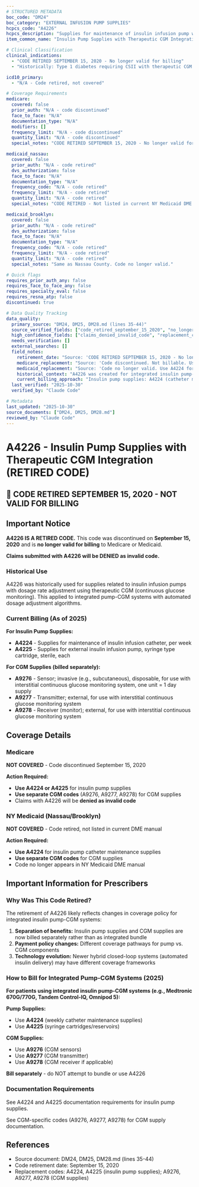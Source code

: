 ```yaml
---
# STRUCTURED METADATA
boc_code: "DM24"
boc_category: "EXTERNAL INFUSION PUMP SUPPLIES"
hcpcs_code: "A4226"
hcpcs_description: "Supplies for maintenance of insulin infusion pump with dosage rate adjustment using therapeutic CGM, per week"
item_common_name: "Insulin Pump Supplies with Therapeutic CGM Integration (RETIRED CODE)"

# Clinical Classification
clinical_indications:
  - "CODE RETIRED SEPTEMBER 15, 2020 - No longer valid for billing"
  - "Historically: Type 1 diabetes requiring CSII with therapeutic CGM dosage adjustment"

icd10_primary:
  - "N/A - Code retired, not covered"

# Coverage Requirements
medicare:
  covered: false
  prior_auth: "N/A - code discontinued"
  face_to_face: "N/A"
  documentation_type: "N/A"
  modifiers: []
  frequency_limit: "N/A - code discontinued"
  quantity_limit: "N/A - code discontinued"
  special_notes: "CODE RETIRED SEPTEMBER 15, 2020 - No longer valid for billing. Not covered. Claims submitted with A4226 will be DENIED as invalid code. Use A4224 (insulin infusion catheter maintenance, per week) or A4225 (insulin pump syringe cartridge) for insulin pump supplies instead."

medicaid_nassau:
  covered: false
  prior_auth: "N/A - code retired"
  dvs_authorization: false
  face_to_face: "N/A"
  documentation_type: "N/A"
  frequency_code: "N/A - code retired"
  frequency_limit: "N/A - code retired"
  quantity_limit: "N/A - code retired"
  special_notes: "CODE RETIRED - Not listed in current NY Medicaid DME manual. Not covered. Use A4224 for insulin pump catheter maintenance supplies and separate CGM codes (A9276, A9277, A9278) instead."

medicaid_brooklyn:
  covered: false
  prior_auth: "N/A - code retired"
  dvs_authorization: false
  face_to_face: "N/A"
  documentation_type: "N/A"
  frequency_code: "N/A - code retired"
  frequency_limit: "N/A - code retired"
  quantity_limit: "N/A - code retired"
  special_notes: "Same as Nassau County. Code no longer valid."

# Quick flags
requires_prior_auth_any: false
requires_face_to_face_any: false
requires_specialty_eval: false
requires_resna_atp: false
discontinued: true

# Data Quality Tracking
data_quality:
  primary_source: "DM24, DM25, DM28.md (lines 35-44)"
  source_verified_fields: ["code_retired_september_15_2020", "no_longer_valid_billing", "not_covered", "use_a4224_a4225_instead", "not_in_ny_medicaid_manual", "separate_cgm_codes"]
  high_confidence_fields: ["claims_denied_invalid_code", "replacement_codes_a4224_a4225_cgm"]
  needs_verification: []
  external_searches: []
  field_notes:
    retirement_date: "Source: 'CODE RETIRED SEPTEMBER 15, 2020 - No longer valid for billing. Not covered.' Clear retirement date - code discontinued over 5 years ago (as of 2025)."
    medicare_replacement: "Source: 'Code discontinued. Not billable. Use A4224/A4225 for insulin pump supplies instead.' Medicare directs to standard insulin pump supply codes without CGM integration."
    medicaid_replacement: "Source: 'Code no longer valid. Use A4224 for insulin pump supplies and separate CGM codes.' NY Medicaid separates insulin pump supplies (A4224) from CGM supplies (billed separately)."
    historical_context: "A4226 was created for integrated insulin pump-CGM systems with therapeutic dosage adjustment algorithms (e.g., hybrid closed-loop systems). Code retired likely due to payment policy changes separating pump supplies from CGM supplies, or coverage pathway changes for automated insulin delivery systems."
    current_billing_approach: "Insulin pump supplies: A4224 (catheter maintenance weekly) or A4225 (syringe cartridge each). CGM supplies: Separate CGM codes (A9276, A9277, A9278 for receivers/sensors/transmitters). No bundled code for integrated systems."
  last_verified: "2025-10-30"
  verified_by: "Claude Code"

# Metadata
last_updated: "2025-10-30"
source_documents: ["DM24, DM25, DM28.md"]
reviewed_by: "Claude Code"
---
```


# A4226 - Insulin Pump Supplies with Therapeutic CGM Integration (RETIRED CODE)

## 🚨 CODE RETIRED SEPTEMBER 15, 2020 - NOT VALID FOR BILLING

## Important Notice

**A4226 IS A RETIRED CODE.** This code was discontinued on **September 15, 2020** and is **no longer valid for billing** to Medicare or Medicaid.

**Claims submitted with A4226 will be DENIED as invalid code.**

### Historical Use

A4226 was historically used for supplies related to insulin infusion pumps with dosage rate adjustment using therapeutic CGM (continuous glucose monitoring). This applied to integrated pump-CGM systems with automated dosage adjustment algorithms.

### Current Billing (As of 2025)

**For Insulin Pump Supplies:**
- **A4224** - Supplies for maintenance of insulin infusion catheter, per week
- **A4225** - Supplies for external insulin infusion pump, syringe type cartridge, sterile, each

**For CGM Supplies (billed separately):**
- **A9276** - Sensor; invasive (e.g., subcutaneous), disposable, for use with interstitial continuous glucose monitoring system, one unit = 1 day supply
- **A9277** - Transmitter; external, for use with interstitial continuous glucose monitoring system
- **A9278** - Receiver (monitor); external, for use with interstitial continuous glucose monitoring system

## Coverage Details

### Medicare

**NOT COVERED** - Code discontinued September 15, 2020

**Action Required:**
- **Use A4224 or A4225** for insulin pump supplies
- **Use separate CGM codes** (A9276, A9277, A9278) for CGM supplies
- Claims with A4226 will be **denied as invalid code**

### NY Medicaid (Nassau/Brooklyn)

**NOT COVERED** - Code retired, not listed in current DME manual

**Action Required:**
- **Use A4224** for insulin pump catheter maintenance supplies
- **Use separate CGM codes** for CGM supplies
- Code no longer appears in NY Medicaid DME manual

## Important Information for Prescribers

### Why Was This Code Retired?

The retirement of A4226 likely reflects changes in coverage policy for integrated insulin pump-CGM systems:
1. **Separation of benefits:** Insulin pump supplies and CGM supplies are now billed separately rather than as integrated bundle
2. **Payment policy changes:** Different coverage pathways for pump vs. CGM components
3. **Technology evolution:** Newer hybrid closed-loop systems (automated insulin delivery) may have different coverage frameworks

### How to Bill for Integrated Pump-CGM Systems (2025)

**For patients using integrated insulin pump-CGM systems (e.g., Medtronic 670G/770G, Tandem Control-IQ, Omnipod 5):**

**Pump Supplies:**
- Use **A4224** (weekly catheter maintenance supplies)
- Use **A4225** (syringe cartridges/reservoirs)

**CGM Supplies:**
- Use **A9276** (CGM sensors)
- Use **A9277** (CGM transmitter)
- Use **A9278** (CGM receiver if applicable)

**Bill separately** - do NOT attempt to bundle or use A4226

### Documentation Requirements

See A4224 and A4225 documentation requirements for insulin pump supplies.

See CGM-specific codes (A9276, A9277, A9278) for CGM supply documentation.

## References

- Source document: DM24, DM25, DM28.md (lines 35-44)
- Code retirement date: September 15, 2020
- Replacement codes: A4224, A4225 (insulin pump supplies); A9276, A9277, A9278 (CGM supplies)

